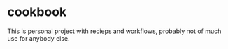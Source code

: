 # cookbook
This is personal project with recieps and workflows, probably not of much use for anybody else.
